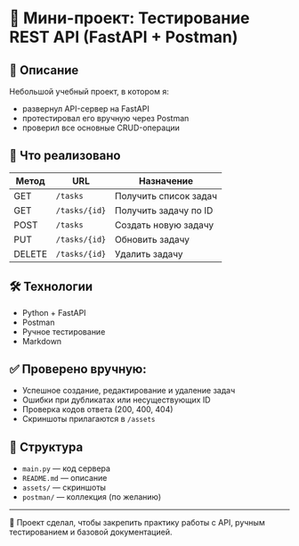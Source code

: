 # 🧪 Мини-проект: Тестирование REST API (FastAPI + Postman)

## 📌 Описание
Небольшой учебный проект, в котором я:
- развернул API-сервер на FastAPI
- протестировал его вручную через Postman
- проверил все основные CRUD-операции

## 🔧 Что реализовано

| Метод  | URL               | Назначение            |
|--------|-------------------|------------------------|
| GET    | `/tasks`          | Получить список задач |
| GET    | `/tasks/{id}`     | Получить задачу по ID |
| POST   | `/tasks`          | Создать новую задачу  |
| PUT    | `/tasks/{id}`     | Обновить задачу       |
| DELETE | `/tasks/{id}`     | Удалить задачу        |

## 🛠 Технологии
- Python + FastAPI
- Postman
- Ручное тестирование
- Markdown

## ✅ Проверено вручную:
- Успешное создание, редактирование и удаление задач
- Ошибки при дубликатах или несуществующих ID
- Проверка кодов ответа (200, 400, 404)
- Скриншоты прилагаются в `/assets`

## 📂 Структура
- `main.py` — код сервера
- `README.md` — описание
- `assets/` — скриншоты
- `postman/` — коллекция (по желанию)

---

🎯 Проект сделал, чтобы закрепить практику работы с API, ручным тестированием и базовой документацией.
